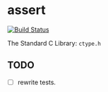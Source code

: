 # assert

[![Build Status](https://travis-ci.org/DeidaraC/ctype.h.svg?branch=master)](https://travis-ci.org/DeidaraC/ctype.h)

The Standard C Library: `ctype.h`

## TODO

- [ ] rewrite tests.

